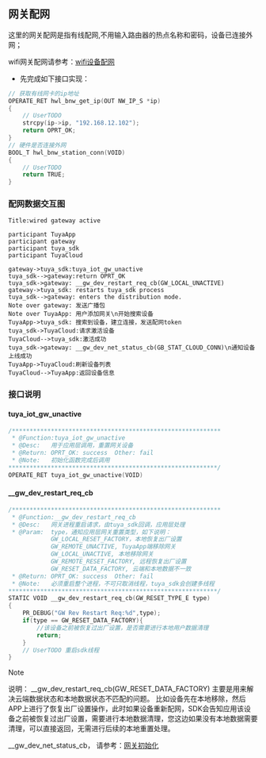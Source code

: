 ## 网关配网

  这里的网关配网是指有线配网,不用输入路由器的热点名称和密码，设备已连接外网；
  
  wifi网关配网请参考：[wifi设备配网](06-wifi_active.md#wifi设备配网)

- 先完成如下接口实现：

```c
// 获取有线网卡的ip地址
OPERATE_RET hwl_bnw_get_ip(OUT NW_IP_S *ip)
{
    // UserTODO
    strcpy(ip->ip, "192.168.12.102");
    return OPRT_OK;
}
// 硬件是否连接外网
BOOL_T hwl_bnw_station_conn(VOID)
{
    // UserTODO
    return TRUE;
}
```

### 配网数据交互图

```sequence
Title:wired gateway active

participant TuyaApp
participant gateway
participant tuya_sdk
participant TuyaCloud

gateway->tuya_sdk:tuya_iot_gw_unactive
tuya_sdk-->gateway:return OPRT_OK
tuya_sdk->gateway: __gw_dev_restart_req_cb(GW_LOCAL_UNACTIVE)
gateway->tuya_sdk: restarts tuya_sdk process
tuya_sdk-->gateway: enters the distribution mode.
Note over gateway: 发送广播包
Note over TuyaApp: 用户添加网关\n开始搜索设备
TuyaApp->tuya_sdk: 搜索到设备，建立连接，发送配网token
tuya_sdk->TuyaCloud:请求激活设备
TuyaCloud-->tuya_sdk:激活成功
tuya_sdk->gateway: __gw_dev_net_status_cb(GB_STAT_CLOUD_CONN)\n通知设备上线成功
TuyaApp->TuyaCloud:刷新设备列表
TuyaCloud-->TuyaApp:返回设备信息
```

### 接口说明

#### tuya_iot_gw_unactive
```c
/***********************************************************
 * @Function:tuya_iot_gw_unactive
 * @Desc:   用于应用层调用，重置网关设备
 * @Return: OPRT_OK: success  Other: fail
 * @Note:   初始化函数完成后调用
***********************************************************/
OPERATE_RET tuya_iot_gw_unactive(VOID)
```

#### __gw_dev_restart_req_cb
```c
/***********************************************************
 * @Function:__gw_dev_restart_req_cb
 * @Desc:   网关进程重启请求，由tuya_sdk回调，应用层处理
 * @Param:  type，通知应用层网关重置类型，如下说明：
            GW_LOCAL_RESET_FACTORY，本地恢复出厂设置
            GW_REMOTE_UNACTIVE, TuyaApp端移除网关
            GW_LOCAL_UNACTIVE, 本地移除网关
            GW_REMOTE_RESET_FACTORY, 远程恢复出厂设置
            GW_RESET_DATA_FACTORY, 云端和本地数据不一致
 * @Return: OPRT_OK: success  Other: fail
 * @Note:   必须重启整个进程，不可只取消线程，tuya_sdk会创建多线程
***********************************************************/
STATIC VOID __gw_dev_restart_req_cb(GW_RESET_TYPE_E type)
{
    PR_DEBUG("GW Rev Restart Req:%d",type);
    if(type == GW_RESET_DATA_FACTORY){
        //该设备之前被恢复过出厂设置，是否需要进行本地用户数据清理
        return;
    }
    // UserTODO 重启sdk线程
}
```
> [!NOTE]
> 说明：
    __gw_dev_restart_req_cb(GW_RESET_DATA_FACTORY)
    主要是用来解决云端数据状态和本地数据状态不匹配的问题。
    比如设备先在本地移除，然后APP上进行了恢复出厂设置操作，此时如果设备重新配网，SDK会告知应用该设备之前被恢复过出厂设置，需要进行本地数据清理，您这边如果没有本地数据需要清理，可以直接返回，无需进行后续的本地重置处理。

__gw_dev_net_status_cb， 请参考：[网关初始化](gw-05-gw_init.md#gwdevnetstatuscb)